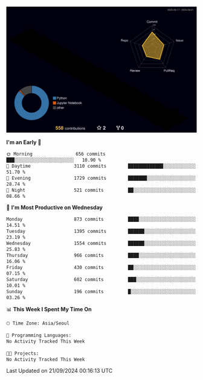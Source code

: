 <!-- ![Header](./github-header-image.png) -->

<!-- <div align="center">
  <img src="https://ziadoua.github.io/m3-Markdown-Badges/badges/FastAPI/fastapi1.svg" />&nbsp
  <img src="https://ziadoua.github.io/m3-Markdown-Badges/badges/Git/git1.svg" />&nbsp
  <img src="https://ziadoua.github.io/m3-Markdown-Badges/badges/Linux/linux2.svg" />&nbsp
  <img src="https://ziadoua.github.io/m3-Markdown-Badges/badges/PostgreSQL/postgresql3.svg" />&nbsp
  <img src="https://ziadoua.github.io/m3-Markdown-Badges/badges/Python/python3.svg" />&nbsp
</div> -->

![](./profile-3d-contrib/profile-night-rainbow.svg)

<!--START_SECTION:waka-->
**I'm an Early 🐤** 

```text
🌞 Morning                656 commits         ███░░░░░░░░░░░░░░░░░░░░░░   10.90 % 
🌆 Daytime                3110 commits        █████████████░░░░░░░░░░░░   51.70 % 
🌃 Evening                1729 commits        ███████░░░░░░░░░░░░░░░░░░   28.74 % 
🌙 Night                  521 commits         ██░░░░░░░░░░░░░░░░░░░░░░░   08.66 % 
```
📅 **I'm Most Productive on Wednesday** 

```text
Monday                   873 commits         ████░░░░░░░░░░░░░░░░░░░░░   14.51 % 
Tuesday                  1395 commits        ██████░░░░░░░░░░░░░░░░░░░   23.19 % 
Wednesday                1554 commits        ██████░░░░░░░░░░░░░░░░░░░   25.83 % 
Thursday                 966 commits         ████░░░░░░░░░░░░░░░░░░░░░   16.06 % 
Friday                   430 commits         ██░░░░░░░░░░░░░░░░░░░░░░░   07.15 % 
Saturday                 602 commits         ███░░░░░░░░░░░░░░░░░░░░░░   10.01 % 
Sunday                   196 commits         █░░░░░░░░░░░░░░░░░░░░░░░░   03.26 % 
```


📊 **This Week I Spent My Time On** 

```text
🕑︎ Time Zone: Asia/Seoul

💬 Programming Languages: 
No Activity Tracked This Week

🐱‍💻 Projects: 
No Activity Tracked This Week
```


 Last Updated on 21/09/2024 00:16:13 UTC
<!--END_SECTION:waka-->




